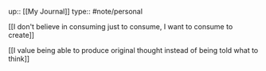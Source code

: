 up:: [[My Journal]]
type:: #note/personal

[[I don't believe in consuming just to consume, I want to consume to create]]

[[I value being able to produce original thought instead of being told what to think]]